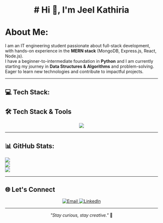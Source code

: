 <h1 align="center"># Hi 👋, I'm Jeel Kathiria</h1>

# About Me:

I am an IT engineering student passionate about full-stack development, with hands-on experience in the **MERN stack** (MongoDB, Express.js, React, Node.js).  
I have a beginner-to-intermediate foundation in **Python** and I am currently starting my journey in **Data Structures & Algorithms** and problem-solving.  
Eager to learn new technologies and contribute to impactful projects.

---

## 💻 Tech Stack:

## 🛠️ Tech Stack & Tools  

<p align="center">
  <img src="https://skillicons.dev/icons?i=react,nodejs,express,vite,mongodb,python,html,css,tailwind,bootstrap,git,vscode,php,vite" />
</p>


---

## 📊 GitHub Stats:

![](https://github-readme-stats.vercel.app/api?username=Jeelkathiria&theme=radical&show_icons=true)  
![](https://github-readme-streak-stats.herokuapp.com/?user=Jeelkathiria&theme=radical)  
![](https://github-readme-stats.vercel.app/api/top-langs/?username=Jeelkathiria&layout=compact&theme=radical)

---
## 🌐 Let's Connect

<p align="center">
  <a href="mailto:jeelkathiriya10f@gmail.com">
    <img src="https://img.shields.io/badge/Email-D14836?style=for-the-badge&logo=gmail&logoColor=white" alt="Email"/>
  </a>
  <a href="https://www.linkedin.com/in/jeel-kathiria-56786628a/">
    <img src="https://img.shields.io/badge/LinkedIn-0A66C2?style=for-the-badge&logo=linkedin&logoColor=white" alt="LinkedIn"/>
  </a>
</p>

---

<p align="center"><i>"Stay curious, stay creative."</i> 🚀</p>
